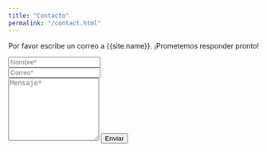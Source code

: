 ```yaml
---
title: "Contacto"
permalink: "/contact.html"
---
```


<form action="https://formspree.io/{{site.email}}" method="POST">    
<p class="mb-4">Por favor escribe un correo a {{site.name}}. ¡Prometemos responder pronto!</p>
<div class="form-group row">
<div class="col-md-6">
<input class="form-control" type="text" name="name" placeholder="Nombre*" required>
</div>
<div class="col-md-6">
<input class="form-control" type="email" name="_replyto" placeholder="Correo*" required>
</div>
</div>
<textarea rows="8" class="form-control mb-3" name="message" placeholder="Mensaje*" required></textarea>    
<input class="btn btn-success" type="submit" value="Enviar">
</form>
